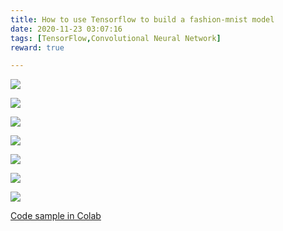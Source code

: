 ```yaml
---
title: How to use Tensorflow to build a fashion-mnist model
date: 2020-11-23 03:07:16
tags: [TensorFlow,Convolutional Neural Network]
reward: true

---
```


![](https://tva1.sinaimg.cn/middle/0081Kckwly1gkyjs6vr26j31c00u0qv9.jpg)

![](https://tva1.sinaimg.cn/middle/0081Kckwly1gkyjsgbk1pj31c00u0u10.jpg)

![](https://tva1.sinaimg.cn/middle/0081Kckwly1gkyjsix06lj31c00u0npg.jpg)

![](https://tva1.sinaimg.cn/middle/0081Kckwly1gkyjsxzojij31c00u04qr.jpg)

![](https://tva1.sinaimg.cn/middle/0081Kckwly1gkyjthjdzjj31c00u0b2b.jpg)

![](https://tva1.sinaimg.cn/middle/0081Kckwly1gkyjtqpzerj31c00u0e83.jpg)

![](https://tva1.sinaimg.cn/middle/0081Kckwly1gkyjtx4w4lj31c00u0b2b.jpg)

[Code sample in Colab](https://colab.research.google.com/drive/1FRRYJLpFg-4Y8RjDUuSc7kDktHmOIW0P#scrollTo=ZyTc8IWF1xfZ)